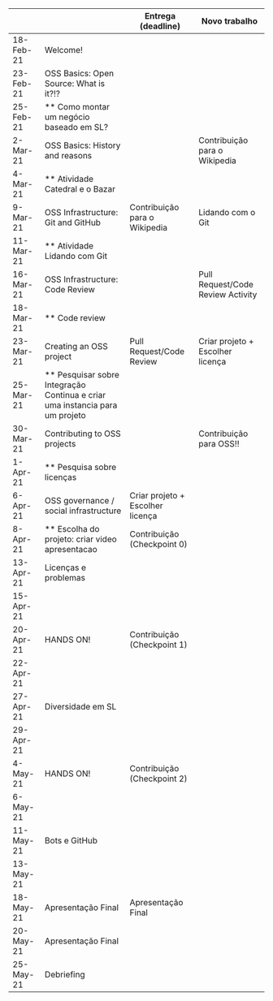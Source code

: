 
|           |                                                                                |     Entrega (deadline)               |     Novo trabalho                     |
|-----------|--------------------------------------------------------------------------------|--------------------------------------|---------------------------------------|
| 18-Feb-21 |     Welcome!                                                                   |                                      |                                      |
| 23-Feb-21 |     OSS Basics: Open Source: What is it?!?                                     |                                      |                                       | 
| 25-Feb-21 | ** Como montar um negócio baseado em SL?                                       |                                      |                                       |
| 2-Mar-21  |     OSS Basics: History and reasons                                            |                                      | Contribuição para o Wikipedia         |
| 4-Mar-21  | ** Atividade Catedral e o Bazar                                                |                                      |                                       |
| 9-Mar-21  |     OSS Infrastructure: Git and GitHub                                         | Contribuição para o Wikipedia        | Lidando com o Git                     |
| 11-Mar-21 | ** Atividade Lidando com Git                                                   |                                      |                                       |
| 16-Mar-21 |     OSS Infrastructure: Code Review                                            |                                      |     Pull Request/Code Review Activity |
| 18-Mar-21 | ** Code review                                                                 |                                      |                                       |
| 23-Mar-21 |     Creating an OSS project                                                    |     Pull Request/Code Review         | Criar projeto + Escolher licença      |
| 25-Mar-21 | ** Pesquisar sobre   Integração Continua e criar uma instancia para um projeto |                                      |                                       |
| 30-Mar-21 | Contributing to OSS projects                                                   |                                      |     Contribuição para OSS!!           |
| 1-Apr-21  | ** Pesquisa sobre licenças                                                     |                                      |                                       |
| 6-Apr-21  | OSS governance / social infrastructure                                         |     Criar projeto + Escolher licença |                                       |
| 8-Apr-21  | ** Escolha do projeto: criar video apresentacao                                | Contribuição (Checkpoint 0)          |                                       |
| 13-Apr-21 | Licenças e problemas                                                           |                                      |                                       |
| 15-Apr-21 |                                                                                |                                      |                                       |
| 20-Apr-21 |   HANDS ON!                                                                    | Contribuição (Checkpoint 1)          |                                       |
| 22-Apr-21 |                                                                                |                                      |                                       |
| 27-Apr-21 | Diversidade em SL                                                              |                                      |                                       |
| 29-Apr-21 |                                                                                |                                      |                                       |
| 4-May-21  |     HANDS ON!                                                                                         | Contribuição (Checkpoint 2)          |                                       |
| 6-May-21  |                                                                                |                                      |                                       |
| 11-May-21 |     Bots e GitHub                                                            |                                      |                                       |
| 13-May-21 |                                                                                |                                      |                                       |
| 18-May-21 |     Apresentação Final                                                         |     Apresentação Final               |                                       |
| 20-May-21 |     Apresentação Final                                                         |                                      |                                       |
| 25-May-21 |     Debriefing                                                                 |                                      |                                       |
